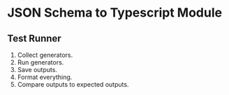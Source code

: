# JSON Schema to Typescript Module


## Test Runner

1. Collect generators.
2. Run generators.
3. Save outputs.
4. Format everything.
4. Compare outputs to expected outputs.
